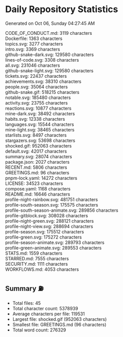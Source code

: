 # Daily Repository Statistics 
Generated on Oct 06, Sunday 04:27:45 AM  

CODE_OF_CONDUCT.md: 3119 characters  
Dockerfile: 1363 characters  
topics.svg: 3277 characters  
intro.svg: 3369 characters  
github-snake-dark.svg: 129580 characters  
lines-of-code.svg: 3308 characters  
all.svg: 231046 characters  
github-snake-light.svg: 129580 characters  
tickets.svg: 22437 characters  
achievements.svg: 38310 characters  
people.svg: 35064 characters  
github-snake.gif: 518215 characters  
notable.svg: 185480 characters  
activity.svg: 23755 characters  
reactions.svg: 10877 characters  
mine-dark.svg: 38492 characters  
habits.svg: 12338 characters  
languages.svg: 15544 characters  
mine-light.svg: 38465 characters  
starlists.svg: 8497 characters  
stargazers.svg: 53698 characters  
shocked.gif: 952063 characters  
default.svg: 42017 characters  
summary.svg: 28074 characters  
package.json: 2027 characters  
RECENT.md: 5806 characters  
GREETINGS.md: 96 characters  
pnpm-lock.yaml: 14272 characters  
LICENSE: 34523 characters  
compose.yaml: 1168 characters  
README.md: 16646 characters  
profile-night-rainbow.svg: 481751 characters  
profile-south-season.svg: 175575 characters  
profile-south-season-animate.svg: 289856 characters  
profile-gitblock.svg: 308028 characters  
profile-night-green.svg: 288121 characters  
profile-night-view.svg: 288694 characters  
profile-season.svg: 175512 characters  
profile-green.svg: 175272 characters  
profile-season-animate.svg: 289793 characters  
profile-green-animate.svg: 289553 characters  
STATS.md: 1559 characters  
STARRED.md: 7555 characters  
SECURITY.md: 1111 characters  
WORKFLOWS.md: 4053 characters  

## Summary ⛽  
- Total files: 45  
- Total character count: 5378939  
- Average characters per file: 119531  
- Largest file: shocked.gif (952063 characters)  
- Smallest file: GREETINGS.md (96 characters)  
- Total word count: 276329  
